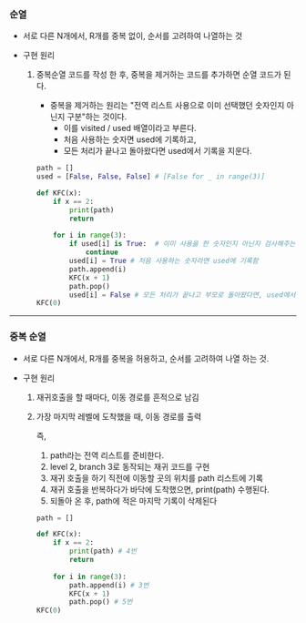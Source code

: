 ### 순열

- 서로 다른 N개에서, R개를 중복 없이, 순서를 고려하여 나열하는 것

- 구현 원리

  1. 중복순열 코드를 작성 한 후, 중복을 제거하는 코드를 추가하면 순열 코드가 된다.

     - 중복을 제거하는 원리는 "전역 리스트 사용으로 이미 선택했던 숫자인지 아닌지 구분"하는 것이다.
       - 이를 visited / used 배열이라고 부른다.
       - 처음 사용하는 숫자면 used에 기록하고,
       - 모든 처리가 끝나고 돌아왔다면 used에서 기록을 지운다.

     ```python
     path = []
     used = [False, False, False] # [False for _ in range(3)]
     
     def KFC(x):
         if x == 2:
             print(path) 
             return
         
         for i in range(3):
             if used[i] is True:  # 이미 사용을 한 숫자인지 아닌지 검사해주는 소스코드 추가
                 continue
             used[i] = True # 처음 사용하는 숫자라면 used에 기록함
             path.append(i) 
             KFC(x + 1)
             path.pop() 
             used[i] = False # 모든 처리가 끝나고 부모로 돌아왔다면, used에서 기록을 지움
     KFC(0)
     ```

---



### 중복 순열 

- 서로 다른 N개에서, R개를 중복을 허용하고, 순서를 고려하여 나열 하는 것.

- 구현 원리

  1. 재귀호출을 할 때마다, 이동 경로를 흔적으로 남김

  2. 가장 마지막 레벨에 도착했을 때, 이동 경로를 출력

     즉,

     1. path라는 전역 리스트를 준비한다.
     2. level 2, branch 3로 동작되는 재귀 코드를 구현
     3. 재귀 호출을 하기 직전에 이동할 곳의 위치를 path 리스트에 기록
     4. 재귀 호출을 반복하다가 바닥에 도착했으면, print(path) 수행된다.
     5. 되돌아 온 후, path에 적은 마지막 기록이 삭제된다

     ```python
     path = []
     
     def KFC(x):
         if x == 2:
             print(path) # 4번
             return
         
         for i in range(3):
             path.append(i) # 3번
             KFC(x + 1)
             path.pop() # 5번
     KFC(0)
     ```

     

     